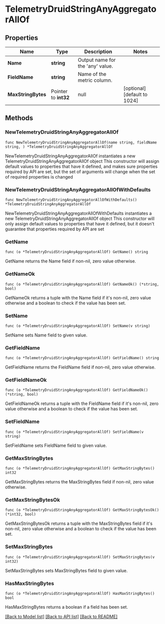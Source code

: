 # TelemetryDruidStringAnyAggregatorAllOf

## Properties

Name | Type | Description | Notes
------------ | ------------- | ------------- | -------------
**Name** | **string** | Output name for the &#39;any&#39; value. | 
**FieldName** | **string** | Name of the metric column. | 
**MaxStringBytes** | Pointer to **int32** | null | [optional] [default to 1024]

## Methods

### NewTelemetryDruidStringAnyAggregatorAllOf

`func NewTelemetryDruidStringAnyAggregatorAllOf(name string, fieldName string, ) *TelemetryDruidStringAnyAggregatorAllOf`

NewTelemetryDruidStringAnyAggregatorAllOf instantiates a new TelemetryDruidStringAnyAggregatorAllOf object
This constructor will assign default values to properties that have it defined,
and makes sure properties required by API are set, but the set of arguments
will change when the set of required properties is changed

### NewTelemetryDruidStringAnyAggregatorAllOfWithDefaults

`func NewTelemetryDruidStringAnyAggregatorAllOfWithDefaults() *TelemetryDruidStringAnyAggregatorAllOf`

NewTelemetryDruidStringAnyAggregatorAllOfWithDefaults instantiates a new TelemetryDruidStringAnyAggregatorAllOf object
This constructor will only assign default values to properties that have it defined,
but it doesn't guarantee that properties required by API are set

### GetName

`func (o *TelemetryDruidStringAnyAggregatorAllOf) GetName() string`

GetName returns the Name field if non-nil, zero value otherwise.

### GetNameOk

`func (o *TelemetryDruidStringAnyAggregatorAllOf) GetNameOk() (*string, bool)`

GetNameOk returns a tuple with the Name field if it's non-nil, zero value otherwise
and a boolean to check if the value has been set.

### SetName

`func (o *TelemetryDruidStringAnyAggregatorAllOf) SetName(v string)`

SetName sets Name field to given value.


### GetFieldName

`func (o *TelemetryDruidStringAnyAggregatorAllOf) GetFieldName() string`

GetFieldName returns the FieldName field if non-nil, zero value otherwise.

### GetFieldNameOk

`func (o *TelemetryDruidStringAnyAggregatorAllOf) GetFieldNameOk() (*string, bool)`

GetFieldNameOk returns a tuple with the FieldName field if it's non-nil, zero value otherwise
and a boolean to check if the value has been set.

### SetFieldName

`func (o *TelemetryDruidStringAnyAggregatorAllOf) SetFieldName(v string)`

SetFieldName sets FieldName field to given value.


### GetMaxStringBytes

`func (o *TelemetryDruidStringAnyAggregatorAllOf) GetMaxStringBytes() int32`

GetMaxStringBytes returns the MaxStringBytes field if non-nil, zero value otherwise.

### GetMaxStringBytesOk

`func (o *TelemetryDruidStringAnyAggregatorAllOf) GetMaxStringBytesOk() (*int32, bool)`

GetMaxStringBytesOk returns a tuple with the MaxStringBytes field if it's non-nil, zero value otherwise
and a boolean to check if the value has been set.

### SetMaxStringBytes

`func (o *TelemetryDruidStringAnyAggregatorAllOf) SetMaxStringBytes(v int32)`

SetMaxStringBytes sets MaxStringBytes field to given value.

### HasMaxStringBytes

`func (o *TelemetryDruidStringAnyAggregatorAllOf) HasMaxStringBytes() bool`

HasMaxStringBytes returns a boolean if a field has been set.


[[Back to Model list]](../README.md#documentation-for-models) [[Back to API list]](../README.md#documentation-for-api-endpoints) [[Back to README]](../README.md)


